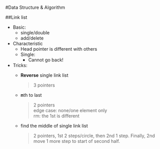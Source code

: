 #Data Structure & Algorithm

##Link list

* Basic:
    * single/double
    * add/delete
* Characteristic
    * Head pointer is different with others
    * Single:
        * Cannot go back!
* Tricks:
    * **Reverse** single link list
        > 3 pointers

    * **n**th to last
        > 2 pointers<br>
        > edge case: none/one element only<br>
        > rm: the 1st is different
    * find the middle of single link list
        > 2 pointers, 1st 2 steps/circle, then 2nd 1 step. Finally, 2nd move 1 more step to start of second half.
